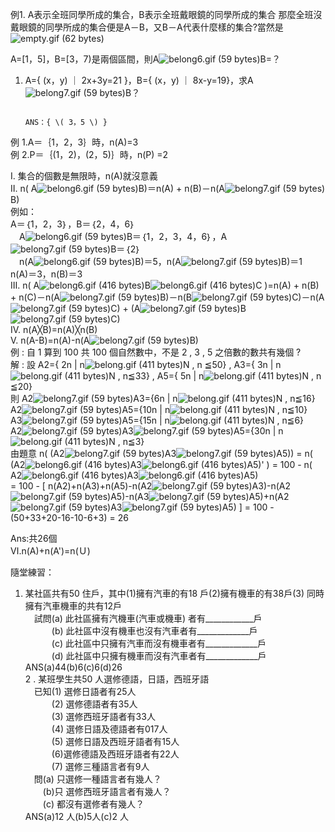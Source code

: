 例1. A表示全班同學所成的集合，B表示全班戴眼鏡的同學所成的集合     那麼全班沒戴眼鏡的同學所成的集合便是A－B，又B－A代表什麼樣的集合?當然是![](https://market.cloud.edu.tw/content/senior/math/tn_t2/math_net/NUBCC/Course/chp1-1/empty.gif "empty.gif \(62 bytes\)")

A=\[1，5\]，B=\[3，7\)是兩個區間，則A![](https://market.cloud.edu.tw/content/senior/math/tn_t2/math_net/NUBCC/Course/chp1-1/belong6.gif "belong6.gif \(59 bytes\)")B=？

1. A={ \(x，y\) ｜ 2x+3y=21 }，B={ \(x，y\) ｜ 8x-y=19}，求A![](https://market.cloud.edu.tw/content/senior/math/tn_t2/math_net/NUBCC/Course/chp1-1/belong7.gif "belong7.gif \(59 bytes\)")B？  
   ```
                                                                         ANS：{ \( 3，5 \) }
   ```

  
例 1.A＝｛1，2，3｝時，n\(A\)=3  
例 2.P＝｛\(1，2\)，\(2，5\)｝時，n\(P\) =2

Ⅰ.  集合的個數是無限時，n\(A\)就沒意義  
Ⅱ.  n\( A![](https://market.cloud.edu.tw/content/senior/math/tn_t2/math01/chp1-1/belong6.gif "belong6.gif \(59 bytes\)")B\)＝n\(A\) + n\(B\)－n\(A![](https://market.cloud.edu.tw/content/senior/math/tn_t2/math01/chp1-1/belong7.gif "belong7.gif \(59 bytes\)")B\)  
例如：  
    A＝｛1，2，3｝，B＝｛2，4，6｝  
　A![](https://market.cloud.edu.tw/content/senior/math/tn_t2/math01/chp1-1/belong6.gif "belong6.gif \(59 bytes\)")B＝｛1，2，3，4，6｝，A![](https://market.cloud.edu.tw/content/senior/math/tn_t2/math01/chp1-1/belong7.gif "belong7.gif \(59 bytes\)")B＝｛2｝  
　n\(A![](https://market.cloud.edu.tw/content/senior/math/tn_t2/math01/chp1-1/belong6.gif "belong6.gif \(59 bytes\)")B\)＝5，n\(A![](https://market.cloud.edu.tw/content/senior/math/tn_t2/math01/chp1-1/belong7.gif "belong7.gif \(59 bytes\)")B\)＝1  
    n\(A\)＝3，n\(B\)＝3  
Ⅲ. n\( A![](https://market.cloud.edu.tw/content/senior/math/tn_t2/math01/chp1-1/belong6.gif "belong6.gif \(416 bytes\)")B![](https://market.cloud.edu.tw/content/senior/math/tn_t2/math01/chp1-1/belong6.gif "belong6.gif \(416 bytes\)")C \)=n\(A\) + n\(B\) + n\(C\)－n\(A![](https://market.cloud.edu.tw/content/senior/math/tn_t2/math01/chp1-1/belong7.gif "belong7.gif \(59 bytes\)")B\)－n\(B![](https://market.cloud.edu.tw/content/senior/math/tn_t2/math01/chp1-1/belong7.gif "belong7.gif \(59 bytes\)")C\)－n\(A![](https://market.cloud.edu.tw/content/senior/math/tn_t2/math01/chp1-1/belong7.gif "belong7.gif \(59 bytes\)")C\) + \(A![](https://market.cloud.edu.tw/content/senior/math/tn_t2/math01/chp1-1/belong7.gif "belong7.gif \(59 bytes\)")B![](https://market.cloud.edu.tw/content/senior/math/tn_t2/math01/chp1-1/belong7.gif "belong7.gif \(59 bytes\)")C\)  
Ⅳ. n\(A╳B\)=n\(A\)╳n\(B\)  
Ⅴ.  n\(A-B\)=n\(A\)-n\(A![](https://market.cloud.edu.tw/content/senior/math/tn_t2/math01/chp1-1/belong7.gif "belong7.gif \(59 bytes\)")B\)  
例 : 自 1 算到 100 共 100 個自然數中，不是 2 , 3 , 5 之倍數的數共有幾個 ?  
解 : 設 A2={ 2n \| n![](https://market.cloud.edu.tw/content/senior/math/tn_t2/math01/chp1-1/belong.gif "belong.gif \(411 bytes\)")N , n ≦50} , A3={ 3n \| n![](https://market.cloud.edu.tw/content/senior/math/tn_t2/math01/chp1-1/belong.gif "belong.gif \(411 bytes\)")N , n≦33} , A5={ 5n \| n![](https://market.cloud.edu.tw/content/senior/math/tn_t2/math01/chp1-1/belong.gif "belong.gif \(411 bytes\)")N , n ≦20}  
       則 A2![](https://market.cloud.edu.tw/content/senior/math/tn_t2/math01/chp1-1/belong7.gif "belong7.gif \(59 bytes\)")A3={6n \| n![](https://market.cloud.edu.tw/content/senior/math/tn_t2/math01/chp1-1/belong.gif "belong.gif \(411 bytes\)")N , n≦16}  
        A2![](https://market.cloud.edu.tw/content/senior/math/tn_t2/math01/chp1-1/belong7.gif "belong7.gif \(59 bytes\)")A5={10n \| n![](https://market.cloud.edu.tw/content/senior/math/tn_t2/math01/chp1-1/belong.gif "belong.gif \(411 bytes\)")N , n≦10}  
        A3![](https://market.cloud.edu.tw/content/senior/math/tn_t2/math01/chp1-1/belong7.gif "belong7.gif \(59 bytes\)")A5={15n \| n![](https://market.cloud.edu.tw/content/senior/math/tn_t2/math01/chp1-1/belong.gif "belong.gif \(411 bytes\)")N , n≦6}  
        A2![](https://market.cloud.edu.tw/content/senior/math/tn_t2/math01/chp1-1/belong7.gif "belong7.gif \(59 bytes\)")A3![](https://market.cloud.edu.tw/content/senior/math/tn_t2/math01/chp1-1/belong7.gif "belong7.gif \(59 bytes\)")A5={30n \| n![](https://market.cloud.edu.tw/content/senior/math/tn_t2/math01/chp1-1/belong.gif "belong.gif \(411 bytes\)")N , n≦3}  
        由題意  n\(   \(A2![](https://market.cloud.edu.tw/content/senior/math/tn_t2/math01/chp1-1/belong7.gif "belong7.gif \(59 bytes\)")A3![](https://market.cloud.edu.tw/content/senior/math/tn_t2/math01/chp1-1/belong7.gif "belong7.gif \(59 bytes\)")A5\)\) = n\(  \(A2![](https://market.cloud.edu.tw/content/senior/math/tn_t2/math01/chp1-1/belong6.gif "belong6.gif \(416 bytes\)")A3![](https://market.cloud.edu.tw/content/senior/math/tn_t2/math01/chp1-1/belong6.gif "belong6.gif \(416 bytes\)")A5\)' \) = 100 -  n\( A2![](https://market.cloud.edu.tw/content/senior/math/tn_t2/math01/chp1-1/belong6.gif "belong6.gif \(416 bytes\)")A3![](https://market.cloud.edu.tw/content/senior/math/tn_t2/math01/chp1-1/belong6.gif "belong6.gif \(416 bytes\)")A5\)  
       = 100 -  \[ n\(A2\)+n\(A3\)+n\(A5\)-n\(A2![](https://market.cloud.edu.tw/content/senior/math/tn_t2/math01/chp1-1/belong7.gif "belong7.gif \(59 bytes\)")A3\)-n\(A2![](https://market.cloud.edu.tw/content/senior/math/tn_t2/math01/chp1-1/belong7.gif "belong7.gif \(59 bytes\)")A5\)-n\(A3![](https://market.cloud.edu.tw/content/senior/math/tn_t2/math01/chp1-1/belong7.gif "belong7.gif \(59 bytes\)")A5\)+n\(A2![](https://market.cloud.edu.tw/content/senior/math/tn_t2/math01/chp1-1/belong7.gif "belong7.gif \(59 bytes\)")A3![](https://market.cloud.edu.tw/content/senior/math/tn_t2/math01/chp1-1/belong7.gif "belong7.gif \(59 bytes\)")A5\) \] = 100 - \(50+33+20-16-10-6+3\) = 26

Ans:共26個  
Ⅵ.n\(A\)+n\(A'\)=n\(Ｕ\)

隨堂練習：  
1. 某社區共有50 住戶，其中\(1\)擁有汽車的有18 戶\(2\)擁有機車的有38戶\(3\) 同時擁有汽車機車的共有12戶  
　試問\(a\) 此社區擁有汽機車\(汽車或機車\) 者有\_\_\_\_\_\_\_\_\_\_\_\_戶  
　　　\(b\) 此社區中沒有機車也沒有汽車者有\_\_\_\_\_\_\_\_\_\_\_\_\_戶  
　　　\(c\) 此社區中只擁有汽車而沒有機車者有\_\_\_\_\_\_\_\_\_\_\_\_\_戶  
　　　\(d\) 此社區中只擁有機車而沒有汽車者有\_\_\_\_\_\_\_\_\_\_\_\_\_戶  
ANS\(a\)44\(b\)6\(c\)6\(d\)26  
2 . 某班學生共50 人選修德語，日語，西班牙語  
　已知\(1\) 選修日語者有25人  
　　　\(2\) 選修德語者有35人  
　　　\(3\) 選修西班牙語者有33人  
　　　\(4\) 選修日語及德語者有017人  
　　　\(5\) 選修日語及西班牙語者有15人  
　　　\(6\)選修德語及西班牙語者有22人  
　　　\(7\) 選修三種語言者有9人  
　問\(a\) 只選修一種語言者有幾人？  
　　\(b\)只 選修西班牙語言者有幾人？  
　　\(c\) 都沒有選修者有幾人？  
ANS\(a\)12 人\(b\)5人\(c\)2 人

